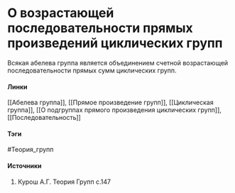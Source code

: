 # О возрастающей последовательности прямых произведений циклических групп
Всякая абелева группа является объединением счетной возрастающей последовательности прямых сумм циклических групп.

#### Линки
 [[Абелева группа]],
 [[Прямое произведение групп]],
 [[Циклическая группа]],
 [[О подгруппах прямого произведения циклических групп]],
 [[Последовательность]]
#### Тэги
 #Теория_групп 
#### Источники
 1. Курош А.Г. Теория Групп с.147